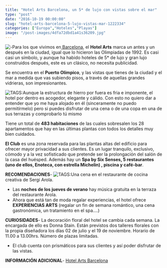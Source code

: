 ```yaml
---
title: "Hotel Arts Barcelona, un 5* de lujo con vistas sobre el mar"
type: "post"
date: "2016-10-19 00:00:00"
slug: "hotel-arts-barcelona-5-lujo-vistas-mar-1222334"
categories: ["Europa","Hoteles","Playas"]
image: "/post-images/4dfa72dbd1a41s36209.jpg"
---
```


![ - ](/post-images/4dfa72dbd1a41s36209.jpg "terraza hotel arts by missviajes")Para los que vivimos en[ Barcelona](http://www.missviajes.com/barcelona-musa-gaudi-16070), el **Hotel Arts** marca un antes y un después en la ciudad, igual que lo hicieron las Olimpiadas de 1992. Es casi casi un símbolo, y aunque ha habido hoteles de 5\* de lujo y gran lujo construidos después, este es un clásico, no necesita publicidad.  
  
Se encuentra en el **Puerto Olímpico**, y las vistas que tienes de la ciudad y el mar a medida que vas subiendo pisos, a través de aquellas grandes vidrieras, son impresionantes.  
  
![ TAGS:](/post-images/4dfa7412d4094s210758.jpg "spa six senses hotel arts")Aunque la estructura de hierro por fuera es fria e imponente, el hotel por dentro es acogedor, elegante y cálido. Con esto no quiero dar a entender que yo me haya alojado en él (sinceramente no puedo permitírmelo) pero si puedes disfrutar de una cena o de una copa en una de sus terrazas y comprobarlo tú mismo  
  
Tiene un total de **483 habitaciones** de las cuales sobresalen los 28 apartamentos que hay en las últimas plantas con todos los detalles muy bien cuidados.  
  
**El Club** es una zona reservada para las plantas altas del edificio para ofrecer mayor privacidad a sus clientes. Es un lugar tranquilo, exclusivo, cómodo y a la vez sofisticado que pretende ser la prolongación del salón de la casa del huésped. Además hay un **Spa by Six Senses, 5 restaurantes (uno de ellos, Enoteca, con estrella Michelin) , piscina y café-bar**.  
  
**RECOMENDACIONES**- ![ TAGS:](/post-images/4dfa6d03bba64s2040583.jpg "dormitorio apto hotel arts barcelona by missviajes")Una cena en el restaurante de cocina creativa de Sergi Arola.
- Las **noches de los jueves de verano** hay música gratuita en la terraza del restaurante Arola.
- Ahora que está tan de moda regalar experiencias, el hotel ofrece **EXPERIENCIAS ARTS** (regalar un fin de semana romántico, una cena gastronómica, un tratamiento en el spa....)

**CURIOSIDADES**- La decoración floral del hotel se cambia cada semana. La encargada de ello es Donna Stain. Están previstos dos talleres florales con la propia diseñadora los días 02 de julio y el 19 de noviembre. Horario de 11.00 a 13.00hrs. Número de plazas limitadas.
- El club cuenta con prismáticos para sus clientes y así poder disfrutar de las vistas.

**INFORMACIÓN ADICIONAL**- [Hotel Arts Barcelona](http://www.hotelartsbarcelona.com/)
